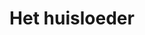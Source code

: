 ---
title: 'Het huisloeder'
description: 'Stuur haar naar de gedachtekeuken en misschien schrijft ze daadwerkelijk wat zinnigs.'
keyword: Blijmoedig
pseudonym: true
image: 1a95f073-f6d7-47d7-8720-f5394703382e.jpeg
---